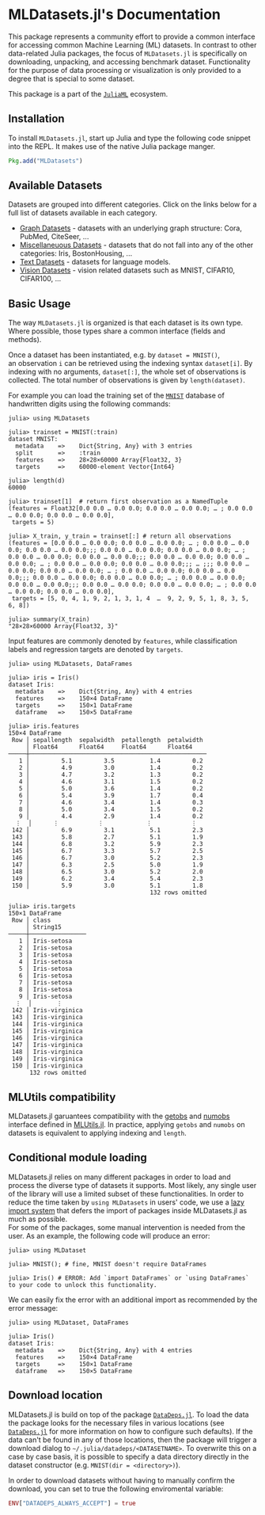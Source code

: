 # MLDatasets.jl's Documentation

This package represents a community effort to provide a common
interface for accessing common Machine Learning (ML) datasets. In
contrast to other data-related Julia packages, the focus of
`MLDatasets.jl` is specifically on downloading, unpacking, and
accessing benchmark dataset. Functionality for the purpose of
data processing or visualization is only provided to a degree
that is special to some dataset.

This package is a part of the
[`JuliaML`](https://github.com/JuliaML) ecosystem.

## Installation

To install `MLDatasets.jl`, start up Julia and type the following
code snippet into the REPL. It makes use of the native Julia
package manger.

```julia
Pkg.add("MLDatasets")
```

## Available Datasets

Datasets are grouped into different categories. Click on the links below for a full list of datasets available in each category.

- [Graph Datasets](@ref) - datasets with an underlying graph structure: Cora, PubMed, CiteSeer, ...
- [Miscellaneuous Datasets](@ref) - datasets that do not fall into any of the other categories: Iris, BostonHousing, ...
- [Text Datasets](@ref) - datasets for language models. 
- [Vision Datasets](@ref) - vision related datasets such as MNIST, CIFAR10, CIFAR100, ... 


## Basic Usage

The way `MLDatasets.jl` is organized is that each dataset is its own type. 
Where possible, those types share a common interface (fields and methods). 

Once a dataset has been instantiated, e.g. by `dataset = MNIST()`,  
an observation `i` can be retrieved using the indexing syntax `dataset[i]`.
By indexing with no arguments, `dataset[:]`, the whole set of observations is collected.
The total number of observations is given by `length(dataset)`.

For example you can load the training set of the [`MNIST`](@ref)
database of handwritten digits using the following commands:
```julia-repl
julia> using MLDatasets

julia> trainset = MNIST(:train)
dataset MNIST:
  metadata    =>    Dict{String, Any} with 3 entries
  split       =>    :train
  features    =>    28×28×60000 Array{Float32, 3}
  targets     =>    60000-element Vector{Int64}

julia> length(d)
60000

julia> trainset[1]  # return first observation as a NamedTuple
(features = Float32[0.0 0.0 … 0.0 0.0; 0.0 0.0 … 0.0 0.0; … ; 0.0 0.0 … 0.0 0.0; 0.0 0.0 … 0.0 0.0], 
 targets = 5)

julia> X_train, y_train = trainset[:] # return all observations
(features = [0.0 0.0 … 0.0 0.0; 0.0 0.0 … 0.0 0.0; … ; 0.0 0.0 … 0.0 0.0; 0.0 0.0 … 0.0 0.0;;; 0.0 0.0 … 0.0 0.0; 0.0 0.0 … 0.0 0.0; … ; 0.0 0.0 … 0.0 0.0; 0.0 0.0 … 0.0 0.0;;; 0.0 0.0 … 0.0 0.0; 0.0 0.0 … 0.0 0.0; … ; 0.0 0.0 … 0.0 0.0; 0.0 0.0 … 0.0 0.0;;; … ;;; 0.0 0.0 … 0.0 0.0; 0.0 0.0 … 0.0 0.0; … ; 0.0 0.0 … 0.0 0.0; 0.0 0.0 … 0.0 0.0;;; 0.0 0.0 … 0.0 0.0; 0.0 0.0 … 0.0 0.0; … ; 0.0 0.0 … 0.0 0.0; 0.0 0.0 … 0.0 0.0;;; 0.0 0.0 … 0.0 0.0; 0.0 0.0 … 0.0 0.0; … ; 0.0 0.0 … 0.0 0.0; 0.0 0.0 … 0.0 0.0], 
 targets = [5, 0, 4, 1, 9, 2, 1, 3, 1, 4  …  9, 2, 9, 5, 1, 8, 3, 5, 6, 8])

julia> summary(X_train)
"28×28×60000 Array{Float32, 3}"
```

Input features are commonly denoted by `features`, while classification labels and regression targets are denoted by `targets`.

```julia-repl
julia> using MLDatasets, DataFrames

julia> iris = Iris()
dataset Iris:
  metadata    =>    Dict{String, Any} with 4 entries
  features    =>    150×4 DataFrame
  targets     =>    150×1 DataFrame
  dataframe   =>    150×5 DataFrame

julia> iris.features
150×4 DataFrame
 Row │ sepallength  sepalwidth  petallength  petalwidth 
     │ Float64      Float64     Float64      Float64    
─────┼──────────────────────────────────────────────────
   1 │         5.1         3.5          1.4         0.2
   2 │         4.9         3.0          1.4         0.2
   3 │         4.7         3.2          1.3         0.2
   4 │         4.6         3.1          1.5         0.2
   5 │         5.0         3.6          1.4         0.2
   6 │         5.4         3.9          1.7         0.4
   7 │         4.6         3.4          1.4         0.3
   8 │         5.0         3.4          1.5         0.2
   9 │         4.4         2.9          1.4         0.2
  ⋮  │      ⋮           ⋮            ⋮           ⋮
 142 │         6.9         3.1          5.1         2.3
 143 │         5.8         2.7          5.1         1.9
 144 │         6.8         3.2          5.9         2.3
 145 │         6.7         3.3          5.7         2.5
 146 │         6.7         3.0          5.2         2.3
 147 │         6.3         2.5          5.0         1.9
 148 │         6.5         3.0          5.2         2.0
 149 │         6.2         3.4          5.4         2.3
 150 │         5.9         3.0          5.1         1.8
                                        132 rows omitted

julia> iris.targets
150×1 DataFrame
 Row │ class          
     │ String15       
─────┼────────────────
   1 │ Iris-setosa
   2 │ Iris-setosa
   3 │ Iris-setosa
   4 │ Iris-setosa
   5 │ Iris-setosa
   6 │ Iris-setosa
   7 │ Iris-setosa
   8 │ Iris-setosa
   9 │ Iris-setosa
  ⋮  │       ⋮
 142 │ Iris-virginica
 143 │ Iris-virginica
 144 │ Iris-virginica
 145 │ Iris-virginica
 146 │ Iris-virginica
 147 │ Iris-virginica
 148 │ Iris-virginica
 149 │ Iris-virginica
 150 │ Iris-virginica
      132 rows omitted
```

## MLUtils compatibility

MLDatasets.jl garuantees compatibility with the [getobs](https://juliaml.github.io/MLUtils.jl/dev/api/#MLUtils.getobs) and [numobs](https://juliaml.github.io/MLUtils.jl/dev/api/#MLUtils.numobs) interface defined in [MLUtils.jl](https://github.com/JuliaML/MLUtils.jl).
In practice, applying `getobs` and `numobs` on datasets is equivalent to applying indexing and `length`.

## Conditional module loading

MLDatasets.jl relies on many different packages in order to load and process the diverse type of datasets it supports. Most likely, any single user of the library will use a limited subset of these functionalities.
In order to reduce the time taken by `using MLDatasets` in users' code,
we use a [lazy import system](https://github.com/johnnychen94/LazyModules.jl) that defers the import of packages inside MLDatasets.jl as much as possible.  
For some of the packages, some manual intervention is needed from the user. 
As an example, the following code will produce an error:

```julia-repl
julia> using MLDataset

julia> MNIST(); # fine, MNIST doesn't require DataFrames

julia> Iris() # ERROR: Add `import DataFrames` or `using DataFrames` to your code to unlock this functionality.
```

We can easily fix the error with an additional import as recommended by the error message:

```julia-repl
julia> using MLDataset, DataFrames

julia> Iris()
dataset Iris:
  metadata    =>    Dict{String, Any} with 4 entries
  features    =>    150×4 DataFrame
  targets     =>    150×1 DataFrame
  dataframe   =>    150×5 DataFrame
```

## Download location

MLDatasets.jl is build on top of the package
[`DataDeps.jl`](https://github.com/oxinabox/DataDeps.jl).
To load the data the package looks for the necessary files in
various locations (see
[`DataDeps.jl`](https://github.com/oxinabox/DataDeps.jl#configuration)
for more information on how to configure such defaults). If the
data can't be found in any of those locations, then the package
will trigger a download dialog to `~/.julia/datadeps/<DATASETNAME>`. To
overwrite this on a case by case basis, it is possible to specify
a data directory directly in the dataset constructor (e.g. `MNIST(dir = <directory>)`).

In order to download datasets without having to manually confirm the download, 
you can set to true the following enviromental variable:

```julia
ENV["DATADEPS_ALWAYS_ACCEPT"] = true
```
